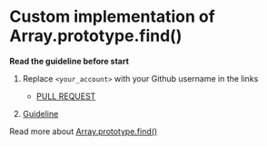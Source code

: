 # Custom implementation of Array.prototype.find()

**Read the guideline before start**

1. Replace `<your_account>` with your Github username in the links
    - [PULL REQUEST](https://github.com/mate-academy/js_array-method-find/pull/180)

2. [Guideline](https://github.com/mate-academy/js_task-guideline/blob/master/README.md)

Read more about [Array.prototype.find()](https://developer.mozilla.org/en-US/docs/Web/JavaScript/Reference/Global_Objects/Array/find)
